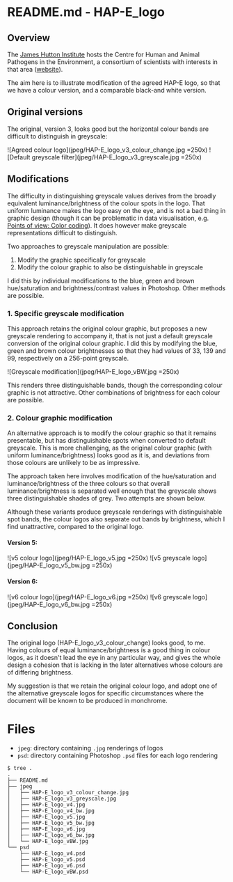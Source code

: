 # README.md - HAP-E_logo

## Overview

The [James Hutton Institute](http://www.hutton.ac.uk) hosts the Centre for Human and Animal Pathogens in the Environment, a consortium of scientists with interests in that area ([website](http://www.hutton.ac.uk/research/themes/controlling-weeds-pests-and-diseases/hape)).

The aim here is to illustrate modification of the agreed HAP-E logo, so that we have a colour version, and a comparable black-and white version.

## Original versions

The original, version 3, looks good but the horizontal colour bands are difficult to distinguish in greyscale:

![Agreed colour logo](jpeg/HAP-E_logo_v3_colour_change.jpg =250x)
![Default greyscale filter](jpeg/HAP-E_logo_v3_greyscale.jpg =250x)

## Modifications

The difficulty in distinguishing greyscale values derives from the broadly equivalent luminance/brightness of the colour spots in the logo. That uniform luminance makes the logo easy on the eye, and is not a bad thing in graphic design (though it can be problematic in data visualisation, e.g. [Points of view: Color coding](http://www.nature.com/nmeth/journal/v7/n8/full/nmeth0810-573.html)). It does however make greyscale representations difficult to distinguish.

Two approaches to greyscale manipulation are possible:

1. Modify the graphic specifically for greyscale
2. Modify the colour graphic to also be distinguishable in greyscale

I did this by individual modifications to the blue, green and brown hue/saturation and brightness/contrast values in Photoshop. Other methods are possible.

### 1. Specific greyscale modification

This approach retains the original colour graphic, but proposes a new greyscale rendering to accompany it, that is not just a default greyscale conversion of the original colour graphic. I did this by modifying the blue, green and brown colour brightnesses so that they had values of 33, 139 and 99, respectively on a 256-point greyscale.

![Greyscale modification](jpeg/HAP-E_logo_vBW.jpg =250x)

This renders three distinguishable bands, though the corresponding colour graphic is not attractive. Other combinations of brightness for each colour are possible.

### 2. Colour graphic modification

An alternative approach is to modify the colour graphic so that it remains presentable, but has distinguishable spots when converted to default greyscale. This is more challenging, as the original colour graphic (with uniform luminance/brightness) looks good as it is, and deviations from those colours are  unlikely to be as impressive.

The approach taken here involves modification of the hue/saturation and luminance/brightness of the three colours so that overall luminance/brightness is separated well enough that the greyscale shows three distinguishable shades of grey. Two attempts are shown below.

Although these variants produce greyscale renderings with distinguishable spot bands, the colour logos also separate out bands by brightness, which I find unattractive, compared to the original logo.

#### Version 5:

![v5 colour logo](jpeg/HAP-E_logo_v5.jpg =250x)
![v5 greyscale logo](jpeg/HAP-E_logo_v5_bw.jpg =250x)

#### Version 6:

![v6 colour logo](jpeg/HAP-E_logo_v6.jpg =250x)
![v6 greyscale logo](jpeg/HAP-E_logo_v6_bw.jpg =250x)

## Conclusion

The original logo (HAP-E_logo_v3_colour_change) looks good, to me. Having colours of equal luminance/brightness is a good thing in colour logos, as it doesn't lead the eye in any particular way, and gives the whole design a cohesion that is lacking in the later alternatives whose colours are of differing brightness.

My suggestion is that we retain the original colour logo, and adopt one of the alternative greyscale logos for specific circumstances where the document will be known to be produced in monchrome.

# Files

* `jpeg`: directory containing `.jpg` renderings of logos
* `psd`: directory containing Photoshop `.psd` files for each logo rendering

```
$ tree .
.
├── README.md
├── jpeg
│   ├── HAP-E_logo_v3_colour_change.jpg
│   ├── HAP-E_logo_v3_greyscale.jpg
│   ├── HAP-E_logo_v4.jpg
│   ├── HAP-E_logo_v4_bw.jpg
│   ├── HAP-E_logo_v5.jpg
│   ├── HAP-E_logo_v5_bw.jpg
│   ├── HAP-E_logo_v6.jpg
│   ├── HAP-E_logo_v6_bw.jpg
│   └── HAP-E_logo_vBW.jpg
└── psd
    ├── HAP-E_logo_v4.psd
    ├── HAP-E_logo_v5.psd
    ├── HAP-E_logo_v6.psd
    └── HAP-E_logo_vBW.psd
```